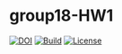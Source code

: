 # group18-HW1

[![DOI](https://zenodo.org/badge/DOI/10.5281/zenodo.7029975.svg)](https://doi.org/10.5281/zenodo.7029975) 
[![Build](https://github.com/niharncsu/group18-HW1/actions/workflows/build.yml/badge.svg)](https://github.com/niharncsu/group18-HW1/actions/workflows/build.yml)
[![License](https://img.shields.io/badge/License-Apache_2.0-blue.svg)](https://opensource.org/licenses/Apache-2.0)

